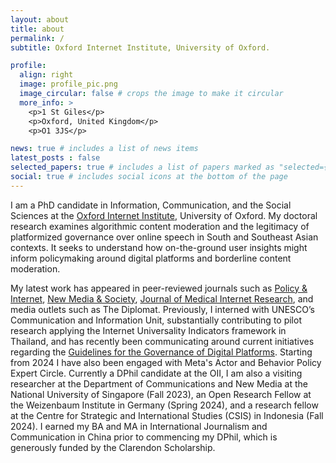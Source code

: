 ```yaml
---
layout: about
title: about
permalink: /
subtitle: Oxford Internet Institute, University of Oxford.

profile:
  align: right
  image: profile_pic.png
  image_circular: false # crops the image to make it circular
  more_info: >
    <p>1 St Giles</p>
    <p>Oxford, United Kingdom</p>
    <p>O1 3JS</p>

news: true # includes a list of news items
latest_posts : false
selected_papers: true # includes a list of papers marked as "selected={true}"
social: true # includes social icons at the bottom of the page
---
```


I am a PhD candidate in Information, Communication, and the Social Sciences at the [Oxford Internet Institute](https://www.oii.ox.ac.uk/people/profiles/diyi-liu/), University of Oxford. My doctoral research examines algorithmic content moderation and the legitimacy of platformized governance over online speech in South and Southeast Asian contexts. It seeks to understand how on-the-ground user insights might inform policymaking around digital platforms and borderline content moderation.

My latest work has appeared in peer-reviewed journals such as [Policy & Internet](https://doi.org/10.1002/poi3.388), [New Media & Society](https://doi.org/10.1177/14614448241259149), [Journal of Medical Internet Research](https://doi.org/10.2196/54135), and media outlets such as The Diplomat. Previously, I interned with UNESCO’s Communication and Information Unit, substantially contributing to pilot research applying the Internet Universality Indicators framework in Thailand, and has recently been communicating around current initiatives regarding the [Guidelines for the Governance of Digital Platforms](https://www.unesco.org/en/internet-trust/guidelines). Starting from 2024 I have also been engaged with Meta's Actor and Behavior Policy Expert Circle. Currently a DPhil candidate at the OII, I am also a visiting researcher at the Department of Communications and New Media at the National University of Singapore (Fall 2023), an Open Research Fellow at the Weizenbaum Institute in Germany (Spring 2024), and a research fellow at the Centre for Strategic and International Studies (CSIS) in Indonesia (Fall 2024). I earned my BA and MA in International Journalism and Communication in China prior to commencing my DPhil, which is generously funded by the Clarendon Scholarship.
